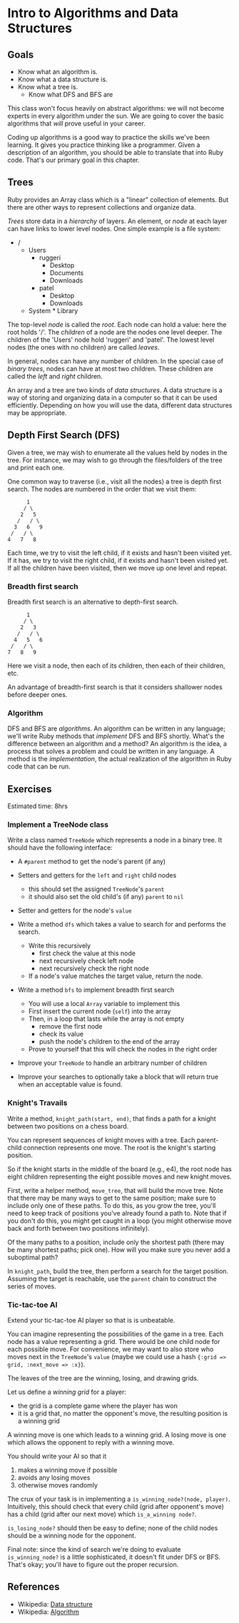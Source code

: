 # Intro to Algorithms and Data Structures

## Goals

* Know what an algorithm is.
* Know what a data structure is.
* Know what a tree is.
  * Know what DFS and BFS are

This class won't focus heavily on abstract algorithms: we will not
become experts in every algorithm under the sun. We are going to cover
the basic algorithms that *will* prove useful in your career.

Coding up algorithms is a good way to practice the skills we've been
learning. It gives you practice thinking like a programmer. Given a
description of an algorithm, you should be able to translate that into
Ruby code. That's our primary goal in this chapter.

## Trees

Ruby provides an Array class which is a "linear" collection of
elements. But there are other ways to represent collections and
organize data.

*Trees* store data in a *hierarchy* of layers. An element, or *node*
at each layer can have links to lower level nodes. One simple example
is a file system:

* /
    * Users
        * ruggeri
            * Desktop
            * Documents
            * Downloads
        * patel
            * Desktop
            * Downloads
  * System
        * Library

The top-level *node* is called the *root*. Each node can hold a value:
here the root holds '/'. The *children* of a node are the nodes one
level deeper. The children of the 'Users' node hold 'ruggeri' and
'patel'. The lowest level nodes (the ones with no children) are called
*leaves*.

In general, nodes can have any number of children. In the special case
of *binary trees*, nodes can have at most two children. These children
are called the *left* and *right* children.

An array and a tree are two kinds of *data structures*. A data
structure is a way of storing and organizing data in a computer so
that it can be used efficiently. Depending on how you will use the
data, different data structures may be appropriate.

## Depth First Search (DFS)

Given a tree, we may wish to enumerate all the values held by nodes in
the tree. For instance, we may wish to go through the files/folders of
the tree and print each one.

One common way to traverse (i.e., visit all the nodes) a tree is depth
first search. The nodes are numbered in the order that we visit them:

          1
         / \
        2   5
       /   / \
      3   6   9
     /   / \
    4   7   8

Each time, we try to visit the left child, if it exists and hasn't
been visited yet. If it has, we try to visit the right child, if it
exists and hasn't been visited yet. If all the children have been
visited, then we move up one level and repeat.

### Breadth first search

Breadth first search is an alternative to depth-first search.

          1
         / \
        2   3
       /   / \
      4   5   6
     /   / \
    7   8   9

Here we visit a node, then each of its children, then each of their
children, etc.

An advantage of breadth-first search is that it considers shallower
nodes before deeper ones.

### Algorithm

DFS and BFS are *algorithms*. An algorithm can be written in any
language; we'll write Ruby methods that *implement* DFS and BFS
shortly. What's the difference between an algorithm and a method? An
algorithm is the idea, a process that solves a problem and could be
written in any language. A method is the *implementation*, the actual
realization of the algorithm in Ruby code that can be run.

## Exercises

Estimated time: 8hrs

### Implement a TreeNode class

Write a class named `TreeNode` which represents a node in a binary
tree. It should have the following interface:

* A `#parent` method to get the node's parent (if any)
* Setters and getters for the `left` and `right` child nodes
  * this should set the assigned `TreeNode`'s `parent`
  * it should also set the old child's (if any) `parent` to `nil`
* Setter and getters for the node's `value`

* Write a method `dfs` which takes a value to search for and performs
  the search.
  * Write this recursively
    * first check the value at this node
    * next recursively check left node
    * next recursively check the right node
  * If a node's value matches the target value, return the node.

* Write a method `bfs` to implement breadth first search
  * You will use a local `Array` variable to implement this
  * First insert the current node (`self`) into the array
  * Then, in a loop that lasts while the array is not empty
    * remove the first node
    * check its value
    * push the node's children to the end of the array
  * Prove to yourself that this will check the nodes in the right
    order

* Improve your `TreeNode` to handle an arbitrary number of children
* Improve your searches to optionally take a block that will return
  true when an acceptable value is found.

### Knight's Travails

Write a method, `knight_path(start, end)`, that finds a path for a
knight between two positions on a chess board.

You can represent sequences of knight moves with a tree. Each
parent-child connection represents one move. The root is the knight's
starting position.

So if the knight starts in the middle of the board (e.g., e4), the
root node has eight children representing the eight possible moves and
new knight moves.

First, write a helper method, `move_tree`, that will build the move
tree. Note that there may be many ways to get to the same position;
make sure to include only one of these paths. To do this, as you grow
the tree, you'll need to keep track of positions you've already found
a path to. Note that if you don't do this, you might get caught in a
loop (you might otherwise move back and forth between two positions
infinitely).

Of the many paths to a position, include only the shortest path (there
may be many shortest paths; pick one). How will you make sure you
never add a suboptimal path?

In `knight_path`, build the tree, then perform a search for the target
position. Assuming the target is reachable, use the `parent` chain to
construct the series of moves.

### Tic-tac-toe AI

Extend your tic-tac-toe AI player so that is is unbeatable.

You can imagine representing the possibilities of the game in a
tree. Each node has a value representing a grid. There would be one
child node for each possible move. For convenience, we may want to
also store who moves next in the `TreeNode`'s `value` (maybe we could
use a hash `{:grid => grid, :next_move => :x}`).

The leaves of the tree are the winning, losing, and drawing grids.

Let us define a *winning grid* for a player:

* the grid is a complete game where the player has won
* it is a grid that, no matter the opponent's move, the resulting
  position is a winning grid

A winning move is one which leads to a winning grid. A losing move is
one which allows the opponent to reply with a winning move.

You should write your AI so that it

1. makes a winning move if possible
2. avoids any losing moves
3. otherwise moves randomly

The crux of your task is in implementing a `is_winning_node?(node,
player)`. Intuitively, this should check that every child (grid after
opponent's move) has a child (grid after our next move) which
`is_a_winning node?`.

`is_losing_node?` should then be easy to define; none of the child
nodes should be a winning node for the opponent.

Final note: since the kind of search we're doing to evaluate
`is_winning_node?` is a little sophisticated, it doesn't fit under DFS
or BFS. That's okay; you'll have to figure out the proper recursion.

## References

* Wikipedia: [Data structure](http://en.wikipedia.org/wiki/Data_structure)
* Wikipedia: [Algorithm](http://en.wikipedia.org/wiki/Algorithm)

